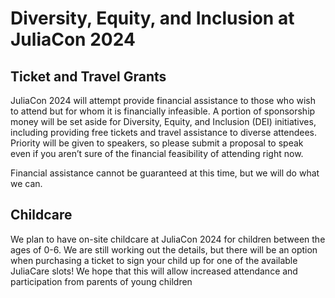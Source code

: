 # Diversity, Equity, and Inclusion at JuliaCon 2024

## Ticket and Travel Grants

JuliaCon 2024 will attempt provide financial assistance to those who wish to attend but for whom it is financially infeasible. A portion of sponsorship money will be set aside for Diversity, Equity, and Inclusion (DEI) initiatives, including providing free tickets and travel assistance to diverse attendees. Priority will be given to speakers, so please submit a proposal to speak even if you aren’t sure of the financial feasibility of attending right now.

Financial assistance cannot be guaranteed at this time, but we will do what we can.

## Childcare

We plan to have on-site childcare at JuliaCon 2024 for children between the ages of 0-6. We are still working out the details, but there will be an option when purchasing a ticket to sign your child up for one of the available JuliaCare slots! We hope that this will allow increased attendance and participation from parents of young children

<!-- ## Venue Accessibility -->
